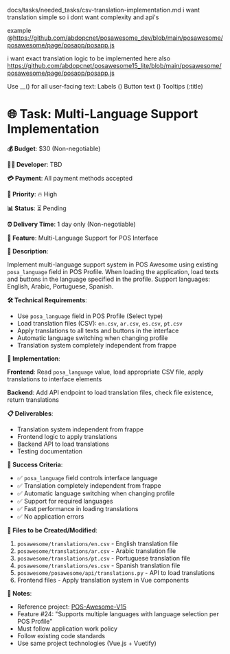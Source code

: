 
docs/tasks/needed_tasks/csv-translation-implementation.md
i want translation simple
so i dont want complexity and api's

example
@https://github.com/abdopcnet/posawesome_dev/blob/main/posawesome/posawesome/page/posapp/posapp.js

i want exact translation logic to be implemented here also
https://github.com/abdopcnet/posawesome15_lite/blob/main/posawesome/posawesome/page/posapp/posapp.js

Use __() for all user-facing text:
Labels (<label>)
Button text (<span>)
Tooltips (:title)



# 🌐 Task: Multi-Language Support Implementation

**💰 Budget**: $30 (Non-negotiable)

**👨‍💻 Developer**: TBD

**💳 Payment**: All payment methods accepted

**🎯 Priority**: 🔥 High

**📊 Status**: ⏳ Pending

**⏰ Delivery Time**: 1 day only (Non-negotiable)

**🔧 Feature**: Multi-Language Support for POS Interface

**📖 Description**:

Implement multi-language support system in POS Awesome using existing `posa_language` field in POS Profile. When loading the application, load texts and buttons in the language specified in the profile. Support languages: English, Arabic, Portuguese, Spanish.

**🛠️ Technical Requirements**:

- Use `posa_language` field in POS Profile (Select type)
- Load translation files (CSV): `en.csv`, `ar.csv`, `es.csv`, `pt.csv`
- Apply translations to all texts and buttons in the interface
- Automatic language switching when changing profile
- Translation system completely independent from frappe

**🎯 Implementation**:

**Frontend**: Read `posa_language` value, load appropriate CSV file, apply translations to interface elements

**Backend**: Add API endpoint to load translation files, check file existence, return translations

**📋 Deliverables**:

- Translation system independent from frappe
- Frontend logic to apply translations
- Backend API to load translations
- Testing documentation

**🎯 Success Criteria**:

- ✅ `posa_language` field controls interface language
- ✅ Translation completely independent from frappe
- ✅ Automatic language switching when changing profile
- ✅ Support for required languages
- ✅ Fast performance in loading translations
- ✅ No application errors

**📁 Files to be Created/Modified**:

1. `posawesome/translations/en.csv` - English translation file
2. `posawesome/translations/ar.csv` - Arabic translation file
3. `posawesome/translations/pt.csv` - Portuguese translation file
4. `posawesome/translations/es.csv` - Spanish translation file
5. `posawesome/posawesome/api/translations.py` - API to load translations
6. Frontend files - Apply translation system in Vue components

**📝 Notes**:

- Reference project: [POS-Awesome-V15](https://github.com/defendicon/POS-Awesome-V15)
- Feature #24: "Supports multiple languages with language selection per POS Profile"
- Must follow application work policy
- Follow existing code standards
- Use same project technologies (Vue.js + Vuetify)
